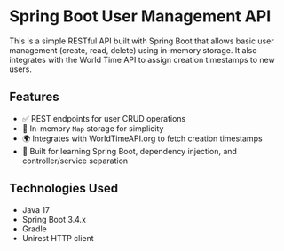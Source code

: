 # Spring Boot User Management API

This is a simple RESTful API built with Spring Boot that allows basic user management (create, read, delete) using in-memory storage. It also integrates with the World Time API to assign creation timestamps to new users.

## Features

- ✅ REST endpoints for user CRUD operations
- 🧠 In-memory `Map` storage for simplicity
- 🌍 Integrates with WorldTimeAPI.org to fetch creation timestamps
- 🧪 Built for learning Spring Boot, dependency injection, and controller/service separation

## Technologies Used

- Java 17
- Spring Boot 3.4.x
- Gradle
- Unirest HTTP client

